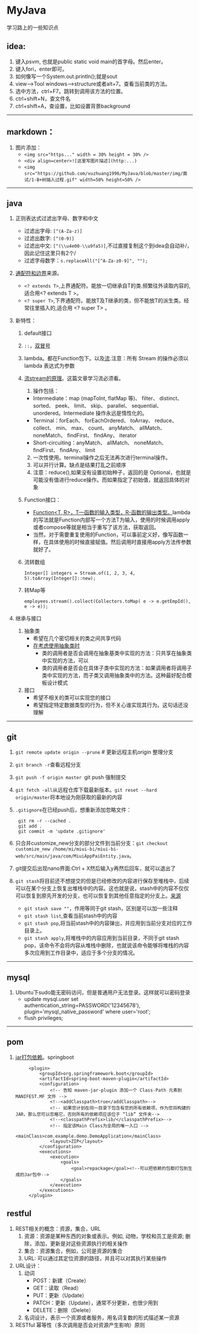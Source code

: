 # MyJava
学习路上的一些知识点

  
## idea:

1. 键入psvm, 也就是public static void main的首字母。然后enter。    
2. 键入fori，enter即可。   
3. 如何像写一个System.out.println();就是sout   
4. view——>Tool windows——>structure或者alt+7。查看当前类的方法。
5. 选中方法，ctrl+F7。跳转到调用该方法的位置。
6. ctrl+shift+N，查文件名
6. ctrl+shift+A，查设置，比如设置背景background

------------------
## markdown：

1. 图片添加：
    - `<img src="https..." width = 30% height = 30% />`
    - `<div align=center>![这里写图片描述](http:...)`
    - `<img src="https://github.com/xuzhuang1996/MyJava/blob/master/img/面试/1-B+树插入过程.gif" width=50% height=50% />`

-------------
## java
1. 正则表达式过滤出字母、数字和中文
   - 过滤出字母: `[^(A-Za-z)]`
   - 过滤出数字: `[^(0-9)]`
   - 过滤出中文: `[^(\\u4e00-\\u9fa5)]`,不过直接复制这个到idea会自动补/，因此记住这里只有2个/
   - 过滤字母数字：`s.replaceAll("[^A-Za-z0-9]", ""); `
   
2. [通配符和边界](https://www.cnblogs.com/drizzlewithwind/p/6100164.html)来源。
   - `<? extends T>`,上界通配符。能放一切继承自T的类.频繁往外读取内容的,适合用<? extends T >。
   - `<? super T>`,下界通配符。能放T及T继承的类，但不能放T的派生类。经常往里插入的,适合用 <? super T> 。
   
2. 新特性：
   1. default接口
   2. `::`，[双冒号](https://www.cnblogs.com/tietazhan/p/7486937.html)
   3. lambda。都在Function包下。以及[流](https://blog.csdn.net/lidai352710967/article/details/82496783).注意：所有 Stream 的操作必须以 lambda 表达式为参数
   4. [流stream的原理](https://www.ibm.com/developerworks/cn/java/j-lo-java8streamapi/)。这篇文章学习流必须看。
      1. 操作包括：
        - Intermediate：map (mapToInt, flatMap 等)、 filter、 distinct、 sorted、 peek、 limit、 skip、 parallel、 sequential、 unordered。Intermediate 操作永远是惰性化的。
        - Terminal：forEach、 forEachOrdered、 toArray、 reduce、 collect、 min、 max、 count、 anyMatch、 allMatch、 noneMatch、 findFirst、 findAny、 iterator
        - Short-circuiting：anyMatch、 allMatch、 noneMatch、 findFirst、 findAny、 limit
      2. 一次性使用。terminal操作之后无法再次进行terminal操作。
      3.  可以并行计算。缺点是结果打乱之前顺序
      4. 注意：reduce(),如果没有设置初始种子，返回的是 Optional，也就是可能没有值进行reduce操作。而如果指定了初始值，就返回具体的对象 
   4. Function接口：
      - [Function<T, R>，T—函数的输入类型，R-函数的输出类型。](https://www.orchome.com/935)lambda的写法就是Function内部写一个方法T为输入，使用的时候调用apply或者compose等就是相当于重写了该方法，获取返回。
      - 当然，对于需要重复使用的Function，可以事前定义好，像写函数一样，在具体使用的时候直接赋值。然后调用时直接用apply方法传参数就好了。
   5. 流转数组
      
          Integer[] integers = Stream.of(1, 2, 3, 4, 5).toArray(Integer[]::new);
   6. 转Map等
   
          employees.stream().collect(Collectors.toMap( e -> e.getEmpId(),  e -> e));
3. 继承与接口
   1. 抽象类
      - 希望在几个密切相关的类之间共享代码
      - [在考虑使用抽象类时](https://dzone.com/articles/when-to-use-java-abstract-classes)
        - 类的调用者是否会调用在抽象基类中实现的方法：只共享在抽象类中实现的方法，可以
        - 类的调用者是否会在具体子类中实现的方法：如果调用者将调用子类中实现的方法，而子类又调用抽象类中的方法。这种最好配合模板设计模式
   2. 接口
      - 希望不相关的类可以实现您的接口
      - 希望指定特定数据类型的行为，但不关心谁实现其行为。这句话还没理解

----------
## git
1. `git remote update origin --prune`   # 更新远程主机origin 整理分支
2. `git branch -r`查看远程分支
3. `git push -f origin master `git push 强制提交
4. `git fetch -all`从远程仓库下载最新版本。`git reset --hard origin/master`将本地设为刚获取的最新的内容
5. `.gitignore`在已经push后，想重新添加忽略文件：

        git rm -r --cached .
        git add .
        git commit -m 'update .gitignore'
6. 只合并customize_new分支的部分文件到当前分支：`git checkout  customize_new /home/mi/miui-bi/miui-bi-web/src/main/java/com/MiuiAppPaiEntity.java`。
7. git提交后出现nano界面:Ctrl + X然后输入y再然后回车，就可以退出了
8. `git stash`将目前还不想提交的但是已经修改的内容进行保存至堆栈中，后续可以在某个分支上恢复出堆栈中的内容。这也就是说，stash中的内容不仅仅可以恢复到原先开发的分支，也可以恢复到其他任意指定的分支上。[来源](https://blog.csdn.net/stone_yw/article/details/80795669)
   - `git stash save ""`，作用等同于git stash，区别是可以加一些注释
   - `git stash list`,查看当前stash中的内容
   - `git stash pop`,将当前stash中的内容弹出，并应用到当前分支对应的工作目录上。
   - `git stash apply`,将堆栈中的内容应用到当前目录，不同于git stash pop，该命令不会将内容从堆栈中删除，也就说该命令能够将堆栈的内容多次应用到工作目录中，适应于多个分支的情况。
   
------------
## mysql
1. Ubuntu下sudo能无密码访问，但是普通用户无法登录。这样就可以密码登录
   - update mysql.user set authentication_string=PASSWORD('12345678'), plugin='mysql_native_password' where user='root';
   - flush privileges;
   
   
   
--------------------
## pom
1. [jar打包依赖](https://www.ibm.com/developerworks/cn/java/j-5things13/index.html)。springboot

            <plugin>
                <groupId>org.springframework.boot</groupId>
                <artifactId>spring-boot-maven-plugin</artifactId>
                <configuration>
                    <!-- 告知 maven-jar-plugin 添加一个 Class-Path 元素到 MANIFEST.MF 文件 -->
                    <!--<addClasspath>true</addClasspath>-->
                    <!-- 如果您计划在同一目录下包含有您的所有依赖项，作为您将构建的 JAR，那么您可以忽略它，否则所有的依赖项应该位于 “lib” 文件夹-->
                    <!--<classpathPrefix>lib/</classpathPrefix>-->
                    <!-- 指定该Main Class为全局的唯一入口 -->
                    <mainClass>com.example.demo.DemoApplication</mainClass>
                    <layout>ZIP</layout>
                </configuration>
                <executions>
                    <execution>
                        <goals>
                            <goal>repackage</goal><!--可以把依赖的包都打包到生成的Jar包中-->
                        </goals>
                    </execution>
                </executions>
            </plugin>

## restful
1. REST相关的概念：资源，集合，URL
   1. 资源：资源是某种东西的对象或表示。例如, 动物，学校和员工是资源; 删除，添加，更新是对这些资源执行的相关操作
   2. 集合：资源集合，例如，公司是资源的集合
   3. URL: 可以通过其定位资源的路径，并且可以对其执行某些操作
2. URL设计：
   1. 动词
      - POST：新建（Create）
      - GET：读取（Read）
      - PUT：更新（Update）
      - PATCH：更新（Update），通常不分更新，也很少用到
      - DELETE：删除（Delete）
   2. 名词设计，表示一个资源或者服务，用名词复数的形式描述某一资源
3. RESTful 幂等性（多次调用是否会对资源产生影响）原则
